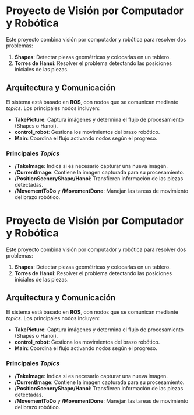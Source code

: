 # Proyecto de Visión por Computador y Robótica

Este proyecto combina visión por computador y robótica para resolver dos problemas:  
1. **Shapes**: Detectar piezas geométricas y colocarlas en un tablero.  
2. **Torres de Hanoi**: Resolver el problema detectando las posiciones iniciales de las piezas.  

## Arquitectura y Comunicación

El sistema está basado en **ROS**, con nodos que se comunican mediante *topics*. Los principales nodos incluyen:  
- **TakePicture**: Captura imágenes y determina el flujo de procesamiento (Shapes o Hanoi).  
- **control_robot**: Gestiona los movimientos del brazo robótico.  
- **Main**: Coordina el flujo activando nodos según el progreso.  

### Principales *Topics*
- **/TakeImage**: Indica si es necesario capturar una nueva imagen.  
- **/CurrentImage**: Contiene la imagen capturada para su procesamiento.  
- **/PositionSceneryShape/Hanoi**: Transfieren información de las piezas detectadas.  
- **/MovementToDo** y **/MovementDone**: Manejan las tareas de movimiento del brazo robótico.  
# Proyecto de Visión por Computador y Robótica

Este proyecto combina visión por computador y robótica para resolver dos problemas:  
1. **Shapes**: Detectar piezas geométricas y colocarlas en un tablero.  
2. **Torres de Hanoi**: Resolver el problema detectando las posiciones iniciales de las piezas.  

## Arquitectura y Comunicación

El sistema está basado en **ROS**, con nodos que se comunican mediante *topics*. Los principales nodos incluyen:  
- **TakePicture**: Captura imágenes y determina el flujo de procesamiento (Shapes o Hanoi).  
- **control_robot**: Gestiona los movimientos del brazo robótico.  
- **Main**: Coordina el flujo activando nodos según el progreso.  

### Principales *Topics*
- **/TakeImage**: Indica si es necesario capturar una nueva imagen.  
- **/CurrentImage**: Contiene la imagen capturada para su procesamiento.  
- **/PositionSceneryShape/Hanoi**: Transfieren información de las piezas detectadas.  
- **/MovementToDo** y **/MovementDone**: Manejan las tareas de movimiento del brazo robótico.  


